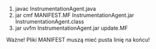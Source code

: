 1. javac InstrumentationAgent.java
2. jar cmf MANIFEST.MF InstrumentationAgent.jar InstrumentationAgent.class
3. jar uvfm InstrumentationAgent.jar update.MF

Ważne! Pliki MANIFEST muszą mieć pusta linię na końcu!

